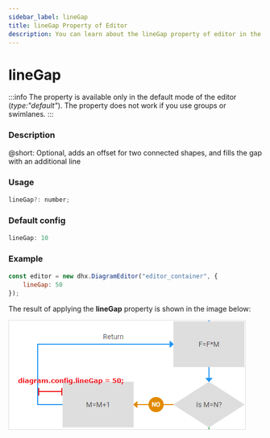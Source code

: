 ```yaml
---
sidebar_label: lineGap
title: lineGap Property of Editor
description: You can learn about the lineGap property of editor in the documentation of the DHTMLX JavaScript Diagram library. Browse developer guides and API reference, try out code examples and live demos, and download a free 30-day evaluation version of DHTMLX Diagram.
---
```


# lineGap

:::info
The property is available only in the default mode of the editor (*type:"default"*). The property does not work if you use groups or swimlanes.
:::

### Description

@short: Optional, adds an offset for two connected shapes, and fills the gap with an additional line

### Usage

~~~js
lineGap?: number;
~~~

### Default config

~~~js
lineGap: 10
~~~

### Example

~~~js
const editor = new dhx.DiagramEditor("editor_container", {
    lineGap: 50
});
~~~

The result of applying the **lineGap** property is shown in the image below:

![](../../assets/linegap_config.png)
